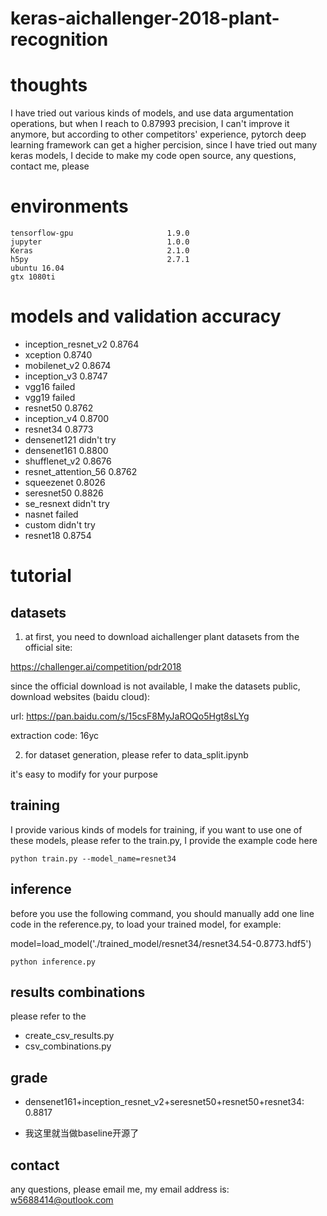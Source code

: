 # keras-aichallenger-2018-plant-recognition

# thoughts

I have tried out various kinds of models, and use data argumentation operations, but when I reach to 0.87993 precision, I can't improve it anymore, but according to other competitors' experience, pytorch deep learning framework can get a higher percision, since I have tried out many keras models, I decide
to make my code open source, any questions, contact me, please

# environments

```
tensorflow-gpu                     1.9.0 
jupyter                            1.0.0 
Keras                              2.1.0
h5py                               2.7.1
ubuntu 16.04
gtx 1080ti
```

# models and validation accuracy
- inception_resnet_v2   0.8764
- xception              0.8740
- mobilenet_v2          0.8674
- inception_v3          0.8747
- vgg16                 failed
- vgg19                 failed
- resnet50              0.8762
- inception_v4          0.8700
- resnet34              0.8773 
- densenet121           didn't try
- densenet161           0.8800
- shufflenet_v2         0.8676
- resnet_attention_56   0.8762
- squeezenet            0.8026
- seresnet50            0.8826
- se_resnext            didn't try
- nasnet                failed
- custom                didn't try
- resnet18              0.8754


# tutorial

## datasets

1. at first, you need to download aichallenger plant datasets from the official site:

https://challenger.ai/competition/pdr2018

since the official download is not available, I make the datasets public, download websites (baidu cloud):


url: https://pan.baidu.com/s/15csF8MyJaROQo5Hgt8sLYg

extraction code: 16yc 

2. for dataset generation, please refer to data_split.ipynb

it's easy to modify for your purpose


## training

I provide various kinds of models for training, if you want to use one of these models, please refer to the train.py, I provide the example code here
```
python train.py --model_name=resnet34
```
## inference
before you use the following command, you should manually add one line code in the reference.py,  to load your trained model, for example:

model=load_model('./trained_model/resnet34/resnet34.54-0.8773.hdf5')

```
python inference.py
```
## results combinations
please refer to the 
- create_csv_results.py
- csv_combinations.py

## grade 
- densenet161+inception_resnet_v2+seresnet50+resnet50+resnet34: 0.8817

- 我这里就当做baseline开源了

## contact
any questions, please email me, my email address is: w5688414@outlook.com